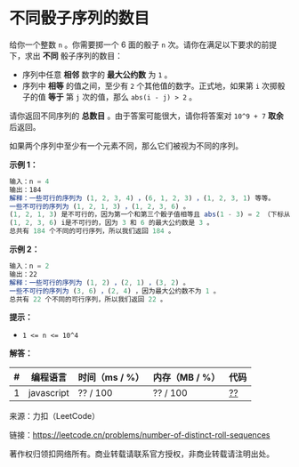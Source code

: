 # 不同骰子序列的数目

给你一个整数 `n` 。你需要掷一个 6 面的骰子 `n` 次。请你在满足以下要求的前提下，求出 **不同** 骰子序列的数目：

- 序列中任意 **相邻** 数字的 **最大公约数** 为 `1` 。
- 序列中 **相等** 的值之间，至少有 `2` 个其他值的数字。正式地，如果第 `i` 次掷骰子的值 **等于** 第 `j` 次的值，那么 `abs(i - j) > 2` 。

请你返回不同序列的 **总数目** 。由于答案可能很大，请你将答案对 `10^9 + 7` **取余** 后返回。

如果两个序列中至少有一个元素不同，那么它们被视为不同的序列。

**示例 1：**

``` javascript
输入：n = 4
输出：184
解释：一些可行的序列为 (1, 2, 3, 4) ，(6, 1, 2, 3) ，(1, 2, 3, 1) 等等。
一些不可行的序列为 (1, 2, 1, 3) ，(1, 2, 3, 6) 。
(1, 2, 1, 3) 是不可行的，因为第一个和第三个骰子值相等且 abs(1 - 3) = 2 （下标从 1 开始表示）。
(1, 2, 3, 6) i是不可行的，因为 3 和 6 的最大公约数是 3 。
总共有 184 个不同的可行序列，所以我们返回 184 。
```

**示例 2：**

``` javascript
输入：n = 2
输出：22
解释：一些可行的序列为 (1, 2) ，(2, 1) ，(3, 2) 。
一些不可行的序列为 (3, 6) ，(2, 4) ，因为最大公约数不为 1 。
总共有 22 个不同的可行序列，所以我们返回 22 。
```

**提示：**

- `1 <= n <= 10^4`

**解答：**

**#**|**编程语言**|**时间（ms / %）**|**内存（MB / %）**|**代码**
--|--|--|--|--
1|javascript|?? / 100|?? / 100|[??](./javascript/ac_v1.js)

来源：力扣（LeetCode）

链接：https://leetcode.cn/problems/number-of-distinct-roll-sequences

著作权归领扣网络所有。商业转载请联系官方授权，非商业转载请注明出处。
